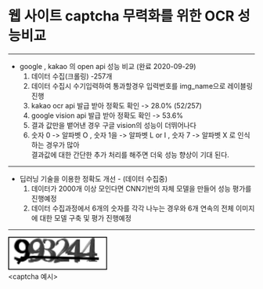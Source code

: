 # 웹 사이트 captcha 무력화를 위한 OCR 성능비교
* * *
* google , kakao 의 open api 성능 비교 (완료 2020-09-29)
    1. 데이터 수집(크롤링) -257개 
    2. 데이터 수집시 수기입력하여 통과할경우 입력번호를 img_name으로 레이블링 진행   
    3. kakao ocr api 발급 받아 정확도 확인 -> 28.0% (52/257)
    4. google vision api 발급 받아 정확도 확인 -> 53.6%
    5. 결과 값만을 뱉어낸 경우 구글 vision의 성능이 더뛰어나다
    6. 숫자 0 -> 알파벳 O , 숫자 1을 -> 알파벳 L or I , 숫자 7 -> 알파벳 X 로 인식하는 경우가 많아     
       결과값에 대한 간단한 추가 처리를 해주면 더욱 성능 향상이 기대 된다.
    
* * *
* 딥러닝 기술을 이용한 정확도 개선 - (데이터 수집중)
    1. 데이터가 2000개 이상 모인다면 CNN기반의 자체 모델을 만들어 성능 평가를 진행예정
    2. 데이터 수집과정에서 6개의 숫자를 각각 나누는 경우와 6개 연속의 전체 이미지에 대한 모델 구축 및 평가 진행예정



* * *
<img src="/img/993244_2020_09_28_15_31_45.png" width="40%" height="30%" title="px(픽셀) 크기 설정" alt="RubberDuck"></img>   
 <captcha 예시>
